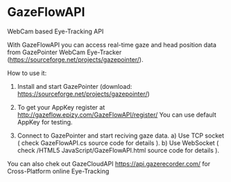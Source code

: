 # GazeFlowAPI
WebCam based Eye-Tracking API


With GazeFlowAPI you can access real-time gaze and head position data from GazePointer WebCam Eye-Tracker (https://sourceforge.net/projects/gazepointer/).



How to use it:

1. Install and start GazePointer (download: https://sourceforge.net/projects/gazepointer/)

2. To get your AppKey register at http://gazeflow.epizy.com/GazeFlowAPI/register/
You can use default AppKey for testing.

3. Connect to GazePointer and start reciving gaze data. 
  a) Use TCP socket ( check GazeFlowAPI.cs source code for details  ).
  b) Use WebSocket ( check /HTML5 JavaScript/GazeFlowAPI.html source code for details ).
  
 

You can also chek out GazeCloudAPI https://api.gazerecorder.com/ for Cross-Platform online Eye-Tracking



